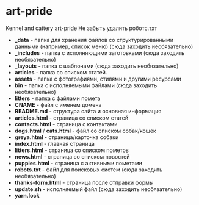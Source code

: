 # art-pride
Kennel and cattery art-pride
Не забыть удалить роботс.тхт

 - **_data** - папка для хранения файлов со структурированными данными (например, список меню) (сюда заходить необязательно)
 - **_includes**	- папка с исполняющими заготовками (сюда заходить необязательно)
 - **_layouts**  - папка с шаблонами  (сюда заходить необязательно)	
 - **articles**	 - папка со списком статей.
 - **assets** - папка с фотографиями, стилями и другими ресурсами
 - **bin** - папка с исполняемыми файлами (сюда заходить необязательно)
 - **litters** - папка с файлами помета
 - **CNAME** - файл с именем домена
 - **README.md** - структура сайта и основная информация
 - **articles.html** - страница со списком статей
 - **contacts.html** - страница с контактами
 - **dogs.html** / **cats.html** - файл со списком собак/кошек
 - **greya.html** - страница/карточка собаки
 - **index.html** - главная страница
 - **litters.html** - страница со списком пометов
 - **news.html** - страница со списком новостей
 - **puppies.html** - страница с активными пометами
 - **robots.txt** - файл для поисковых систем	 (сюда заходить необязательно)
 - **thanks-form.html** - страница после отправки формы
 - **update.sh** - исполняемый файл 	 (сюда заходить необязательно)
 - **yarn.lock**
